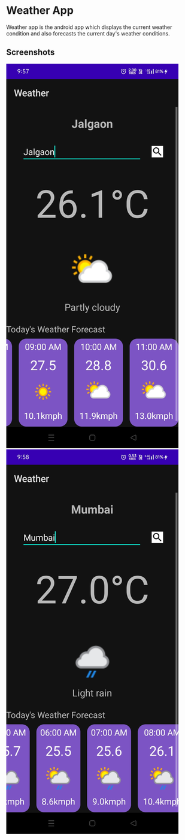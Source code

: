 
# Weather App

Weather app is the android app which displays the current weather condition and also forecasts the current day's weather conditions.




## Screenshots

![App Screenshot](https://github.com/garry-2/MyWeather/blob/master/Screenshots/Screenshot_2022-09-26-09-57-52-38_c2e0ba9b7951147ea8be988f027e6087.jpg?raw=true)   ![App Screenshot](https://github.com/garry-2/MyWeather/blob/master/Screenshots/Screenshot_2022-09-26-09-58-15-01_c2e0ba9b7951147ea8be988f027e6087.jpg?raw=true)


